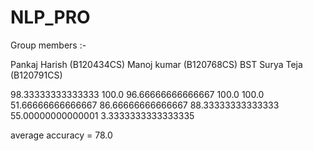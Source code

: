 # NLP_PRO

Group members :-

Pankaj Harish (B120434CS)
Manoj kumar (B120768CS)
BST Surya Teja (B120791CS)

98.33333333333333
100.0
96.66666666666667
100.0
100.0
51.66666666666667
86.66666666666667
88.33333333333333
55.00000000000001
3.3333333333333335


average accuracy = 78.0
